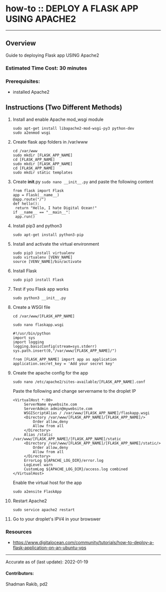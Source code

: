 # how-to :: DEPLOY A FLASK APP USING APACHE2
---
## Overview
Guide to deploying Flask app USING Apache2

### Estimated Time Cost: 30 minutes

### Prerequisites:
- installed Apache2

## Instructions (Two Different Methods)

1. Install and enable Apache mod_wsgi module
   ```
   sudo apt-get install libapache2-mod-wsgi-py3 python-dev
   sudo a2enmod wsgi 
   ```
2. Create flask app folders in /var/www
   ```
   cd /var/www
   sudo mkdir [FLASK_APP_NAME]
   cd [FLASK_APP_NAME]
   sudo mkdir [FLASK_APP_NAME]
   cd [FLASK_APP_NAME]
   sudo mkdir static templates
   ```
3. Create __init__.py `sudo nano __init__.py` and paste the following content
   ```
   from flask import Flask
   app = Flask(__name__)
   @app.route("/")
   def hello():
   	return "Hello, I hate Digital Ocean!"
   if __name__ == "__main__":
   	app.run()
   ```
3. Install pip3 and python3
   ```
   sudo apt-get install python3-pip 
   ```
4. Install and activate the virtual environment
   ```
   sudo pip3 install virtualenv 
   sudo virtualenv [VENV_NAME]
   source [VENV_NAME]/bin/activate 
   ```
5. Install Flask
   ```
   sudo pip3 install Flask 
   ```
6. Test if you Flask app works
   ```
   sudo python3 __init__.py 
   ```
7. Create a WSGI file 
   ```
   cd /var/www/[FLASK_APP_NAME]
   ```
   ```
   sudo nano flaskapp.wsgi 
   ```
   ```
   #!/usr/bin/python
   import sys
   import logging
   logging.basicConfig(stream=sys.stderr)
   sys.path.insert(0,"/var/www/[FLASK_APP_NAME]/")

   from [FLASK_APP_NAME] import app as application
   application.secret_key = 'Add your secret key'
   ```
8. Create the apache config for the app
   ```
   sudo nano /etc/apache2/sites-available/[FLASK_APP_NAME].conf
   ```
   Paste the following and change servername to the droplet IP
   ```
   <VirtualHost *:80>
		ServerName mywebsite.com
		ServerAdmin admin@mywebsite.com
		WSGIScriptAlias / /var/www/[FLASK_APP_NAME]/flaskapp.wsgi
		<Directory /var/www/[FLASK_APP_NAME]/[FLASK_APP_NAME]/>
			Order allow,deny
			Allow from all
		</Directory>
		Alias /static /var/www/[FLASK_APP_NAME]/[FLASK_APP_NAME]/static
		<Directory /var/www/[FLASK_APP_NAME]/[FLASK_APP_NAME]/static/>
			Order allow,deny
			Allow from all
		</Directory>
		ErrorLog ${APACHE_LOG_DIR}/error.log
		LogLevel warn
		CustomLog ${APACHE_LOG_DIR}/access.log combined
   </VirtualHost>
   ```
   Enable the virtual host for the app
   ```
   sudo a2ensite FlaskApp
   ```
9. Restart Apache2
   ```
   sudo service apache2 restart 
   ```
10. Go to your droplet's IPV4 in your browswer

### Resources
* https://www.digitalocean.com/community/tutorials/how-to-deploy-a-flask-application-on-an-ubuntu-vps

---

Accurate as of (last update): 2022-01-19

#### Contributors:  
Shadman Rakib, pd2  
